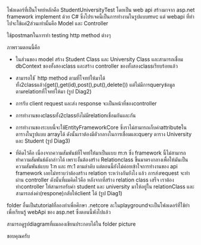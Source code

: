 โฟลเดอร์ที่เป็นโจทย์หลักคือ StudentUniversityTest โดยเป็น web api สร้างมาจาก asp.net framework implement ด้วย C# ซึ่งโปรเจคนี้เป็นการทำงานในรูปแบบmvc แต่ webapi ที่ทำไปจะใช้แค่2ส่วนเท่านั้นคือ Model และ Controller 

ใช้postmanในการทำ testing http method ต่างๆ


ภาพรวมตอนนี้คือ 
- ในส่วนของ model สร้าง Student Class และ University Class และสามารถเชื่อม dbContext ของทั้งสองclass และสร้าง controller ของทั้งสองclassเรียบร้อยแล้ว
- สามารถใช้ ้ http method ตามที่โจทย์ให้มาได้ทั้ง2classแล้ว(get(),get(id),post(),put(),delete()) แต่ไม่มีการqueryข้อมูลตามrelationที่โจทย์ให้มา (รูป Diag2)
- การรับ client request และส่ง response จะเป็นหน้าที่ของcontroller 
- การทำงานของclassทั้ง2classยังไม่มีrelationเชื่อมกันและกัน


- การทำงานของระบบนี้จะใช้EntityFrameworkCore ซึ่งราไม่สามารถเก็บค่าattributeในตารางในรูปแบบ arrayได้ ดังนั้นเราต้องมีตัวกลางในการเชื่อมและquery ตาราง University และ Student (รูป Diag3)

- ที่คิดไว้คือ เนื่องจากความสัมพันธ์ที่โจทย์ให้มาเป็นแบบ m:n ซึ่ง framework นี้ไม่สามารถทำความสัมพันธ์ดังกล่าวได้ เพราะงั้นต้องสร้าง Relationclass ขึ้นมาตรงกลางเพื่อให้มันเป็นความสัมพันธ์แบบ 1:n และ m:1 ตามลำดับ แต่ตอนนี้ยังไม่ค่อยเข้าใจการทำงานของ api framework เลยไม่ทราบว่าต้องสร้าง relation ระหว่างกันยังไง แล้ว การส่งrequest จะทำผ่าน controller ดังนั้นที่ผมคิดไว้คือ หลังจากที่สร้าง relation class เสร็จ เราต้องทำcontroller ให้สามารถรับค่า student และ university มาให้อยู่ใน relationClass และสามารถส่งค่า(respone)กลับให้client ได้ (รูป Diag1)


folder อื่นเป็นtutorialที่ลองทำเพื่อศึกษา .netcore ละในplaygroundจะเป็นโฟลเดอร์ที่ใช้ยำเพื่อเรียนรู้ webApi ของ asp.net ซึ่งตอนนี้พังไปแล้ว

สามารถดูรูปdiagramที่ผมลองเขียนประกอบได้ใน folder picture 

ขอบคุณครับ